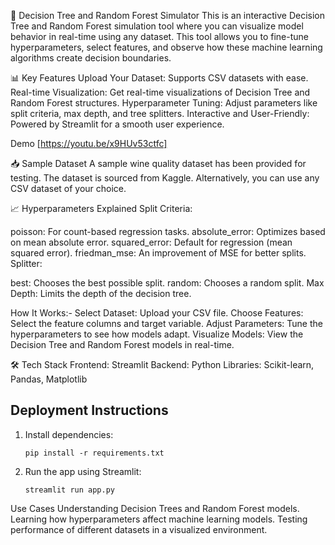 🧩 Decision Tree and Random Forest Simulator
This is an interactive Decision Tree and Random Forest simulation tool where you can visualize model behavior in real-time using any dataset. This tool allows you to fine-tune hyperparameters, select features, and observe how these machine learning algorithms create decision boundaries.

📊 Key Features
Upload Your Dataset: Supports CSV datasets with ease.
Real-time Visualization: Get real-time visualizations of Decision Tree and Random Forest structures.
Hyperparameter Tuning: Adjust parameters like split criteria, max depth, and tree splitters.
Interactive and User-Friendly: Powered by Streamlit for a smooth user experience.

Demo
[https://youtu.be/x9HUv53ctfc]

📥 Sample Dataset
A sample wine quality dataset has been provided for testing. The dataset is sourced from Kaggle.
Alternatively, you can use any CSV dataset of your choice.

📈 Hyperparameters Explained
Split Criteria:

poisson: For count-based regression tasks.
absolute_error: Optimizes based on mean absolute error.
squared_error: Default for regression (mean squared error).
friedman_mse: An improvement of MSE for better splits.
Splitter:

best: Chooses the best possible split.
random: Chooses a random split.
Max Depth: Limits the depth of the decision tree.

How It Works:-
Select Dataset: Upload your CSV file.
Choose Features: Select the feature columns and target variable.
Adjust Parameters: Tune the hyperparameters to see how models adapt.
Visualize Models: View the Decision Tree and Random Forest models in real-time.

🛠️ Tech Stack
Frontend: Streamlit
Backend: Python
Libraries: Scikit-learn, Pandas, Matplotlib

## Deployment Instructions
1. Install dependencies:
   ```
   pip install -r requirements.txt
   ```
2. Run the app using Streamlit:
   ```
   streamlit run app.py
   ```

Use Cases
Understanding Decision Trees and Random Forest models.
Learning how hyperparameters affect machine learning models.
Testing performance of different datasets in a visualized environment.
